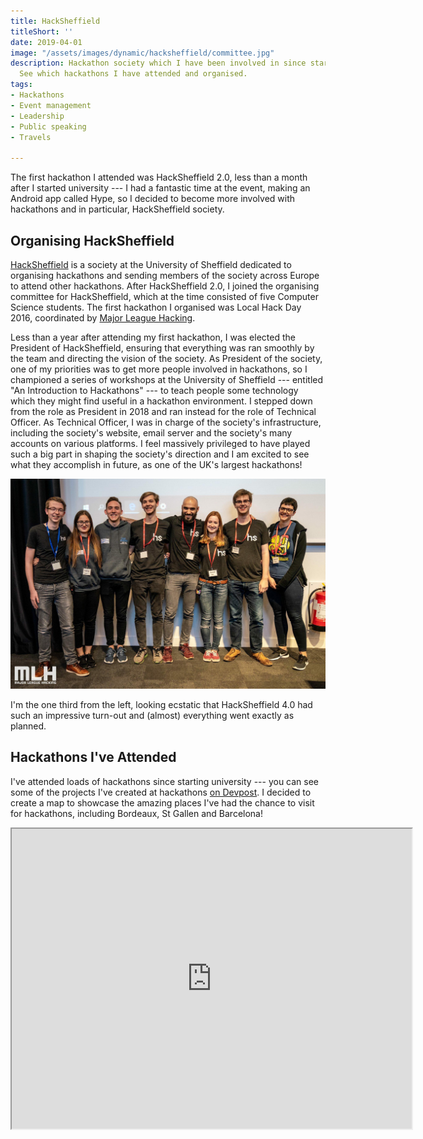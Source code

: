 ```yaml
---
title: HackSheffield
titleShort: ''
date: 2019-04-01
image: "/assets/images/dynamic/hacksheffield/committee.jpg"
description: Hackathon society which I have been involved in since starting university.
  See which hackathons I have attended and organised.
tags:
- Hackathons
- Event management
- Leadership
- Public speaking
- Travels

---
```

The first hackathon I attended was HackSheffield 2.0, less than a month after I started university --- I had a fantastic time at the event, making <nuxt-link to="/projects/hype">an Android app called Hype</nuxt-link>, so I decided to become more involved with hackathons and in particular, HackSheffield society.

## Organising HackSheffield

[HackSheffield](https://hacksheffield.co) is a society at the University of Sheffield dedicated to organising hackathons and sending members of the society across Europe to attend other hackathons. After HackSheffield 2.0, I joined the organising committee for HackSheffield, which at the time consisted of five Computer Science students. The first hackathon I organised was Local Hack Day 2016, coordinated by [Major League Hacking](https://mlh.io).

Less than a year after attending my first hackathon, I was elected the President of HackSheffield, ensuring that everything was ran smoothly by the team and directing the vision of the society. As President of the society, one of my priorities was to get more people involved in hackathons, so I championed a series of workshops at the University of Sheffield --- entitled "An Introduction to Hackathons" --- to teach people some technology which they might find useful in a hackathon environment. I stepped down from the role as President in 2018 and ran instead for the role of Technical Officer. As Technical Officer, I was in charge of the society's infrastructure, including the society's website, email server and the society's many accounts on various platforms. I feel massively privileged to have played such a big part in shaping the society's direction and I am excited to see what they accomplish in future, as one of the UK's largest hackathons!

![Photo of the HackSheffield committee](/assets/images/dynamic/hacksheffield/committee.jpg)

I'm the one third from the left, looking ecstatic that HackSheffield 4.0 had such an impressive turn-out and (almost) everything went exactly as planned.

## Hackathons I've Attended

I've attended loads of hackathons since starting university --- you can see some of the projects I've created at hackathons [on Devpost](https://devpost.com/gregives). I decided to create a map to showcase the amazing places I've had the chance to visit for hackathons, including Bordeaux, St Gallen and Barcelona!

<iframe title="Greg's Hackathons – Google My Maps" src="https://www.google.com/maps/d/u/0/embed?mid=1TPa-VDk3oQ1qIfv2efqFSsRUzG5Zj2p0" width="640" height="480"></iframe>